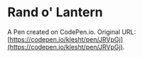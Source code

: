 # Rand o' Lantern

A Pen created on CodePen.io. Original URL: [https://codepen.io/klesht/pen/JRVpGj](https://codepen.io/klesht/pen/JRVpGj).



